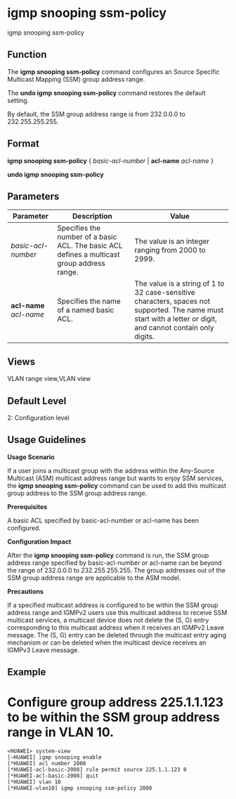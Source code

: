 igmp snooping ssm-policy
========================

igmp snooping ssm-policy

Function
--------



The **igmp snooping ssm-policy** command configures an Source Specific Multicast Mapping (SSM) group address range.

The **undo igmp snooping ssm-policy** command restores the default setting.



By default, the SSM group address range is from 232.0.0.0 to 232.255.255.255.


Format
------

**igmp snooping ssm-policy** { *basic-acl-number* | **acl-name** *acl-name* }

**undo igmp snooping ssm-policy**


Parameters
----------

| Parameter | Description | Value |
| --- | --- | --- |
| *basic-acl-number* | Specifies the number of a basic ACL. The basic ACL defines a multicast group address range. | The value is an integer ranging from 2000 to 2999. |
| **acl-name** *acl-name* | Specifies the name of a named basic ACL. | The value is a string of 1 to 32 case-sensitive characters, spaces not supported. The name must start with a letter or digit, and cannot contain only digits. |



Views
-----

VLAN range view,VLAN view


Default Level
-------------

2: Configuration level


Usage Guidelines
----------------

**Usage Scenario**

If a user joins a multicast group with the address within the Any-Source Multicast (ASM) multicast address range but wants to enjoy SSM services, the **igmp snooping ssm-policy** command can be used to add this multicast group address to the SSM group address range.

**Prerequisites**

A basic ACL specified by basic-acl-number or acl-name has been configured.

**Configuration Impact**

After the **igmp snooping ssm-policy** command is run, the SSM group address range specified by basic-acl-number or acl-name can be beyond the range of 232.0.0.0 to 232.255.255.255. The group addresses out of the SSM group address range are applicable to the ASM model.

**Precautions**

If a specified multicast address is configured to be within the SSM group address range and IGMPv2 users use this multicast address to receive SSM multicast services, a multicast device does not delete the (S, G) entry corresponding to this multicast address when it receives an IGMPv2 Leave message. The (S, G) entry can be deleted through the multicast entry aging mechanism or can be deleted when the multicast device receives an IGMPv3 Leave message.


Example
-------

# Configure group address 225.1.1.123 to be within the SSM group address range in VLAN 10.
```
<HUAWEI> system-view
[~HUAWEI] igmp snooping enable
[*HUAWEI] acl number 2008
[*HUAWEI-acl-basic-2008] rule permit source 225.1.1.123 0
[*HUAWEI-acl-basic-2008] quit
[*HUAWEI] vlan 10
[*HUAWEI-vlan10] igmp snooping ssm-policy 2008

```